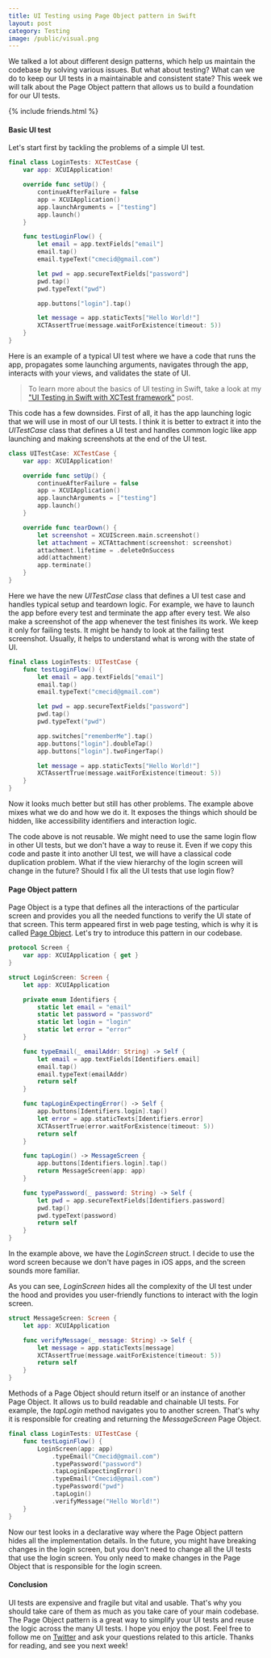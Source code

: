 ```yaml
---
title: UI Testing using Page Object pattern in Swift
layout: post
category: Testing
image: /public/visual.png
---
```


We talked a lot about different design patterns, which help us maintain the codebase by solving various issues. But what about testing? What can we do to keep our UI tests in a maintainable and consistent state? This week we will talk about the Page Object pattern that allows us to build a foundation for our UI tests.

{% include friends.html %}

#### Basic UI test
Let's start first by tackling the problems of a simple UI test.

```swift
final class LoginTests: XCTestCase {
    var app: XCUIApplication!

    override func setUp() {
        continueAfterFailure = false
        app = XCUIApplication()
        app.launchArguments = ["testing"]
        app.launch()
    }

    func testLoginFlow() {
        let email = app.textFields["email"]
        email.tap()
        email.typeText("cmecid@gmail.com")

        let pwd = app.secureTextFields["password"]
        pwd.tap()
        pwd.typeText("pwd")

        app.buttons["login"].tap()

        let message = app.staticTexts["Hello World!"]
        XCTAssertTrue(message.waitForExistence(timeout: 5))
    }
}
```

Here is an example of a typical UI test where we have a code that runs the app, propagates some launching arguments, navigates through the app, interacts with your views, and validates the state of UI.

> To learn more about the basics of UI testing in Swift, take a look at my ["UI Testing in Swift with XCTest framework"](/2021/03/18/ui-testing-in-swift-with-xctest-framework/) post.

This code has a few downsides. First of all, it has the app launching logic that we will use in most of our UI tests. I think it is better to extract it into the *UITestCase* class that defines a UI test and handles common logic like app launching and making screenshots at the end of the UI test.

```swift
class UITestCase: XCTestCase {
    var app: XCUIApplication!

    override func setUp() {
        continueAfterFailure = false
        app = XCUIApplication()
        app.launchArguments = ["testing"]
        app.launch()
    }

    override func tearDown() {
        let screenshot = XCUIScreen.main.screenshot()
        let attachment = XCTAttachment(screenshot: screenshot)
        attachment.lifetime = .deleteOnSuccess
        add(attachment)
        app.terminate()
    }
}
```

Here we have the new *UITestCase* class that defines a UI test case and handles typical setup and teardown logic. For example, we have to launch the app before every test and terminate the app after every test. We also make a screenshot of the app whenever the test finishes its work. We keep it only for failing tests. It might be handy to look at the failing test screenshot. Usually, it helps to understand what is wrong with the state of UI.

```swift
final class LoginTests: UITestCase {
    func testLoginFlow() {
        let email = app.textFields["email"]
        email.tap()
        email.typeText("cmecid@gmail.com")

        let pwd = app.secureTextFields["password"]
        pwd.tap()
        pwd.typeText("pwd")

        app.switches["rememberMe"].tap()
        app.buttons["login"].doubleTap()
        app.buttons["login"].twoFingerTap()

        let message = app.staticTexts["Hello World!"]
        XCTAssertTrue(message.waitForExistence(timeout: 5))
    }
}
```

Now it looks much better but still has other problems. The example above mixes what we do and how we do it. It exposes the things which should be hidden, like accessibility identifiers and interaction logic.

The code above is not reusable. We might need to use the same login flow in other UI tests, but we don't have a way to reuse it. Even if we copy this code and paste it into another UI test, we will have a classical code duplication problem. What if the view hierarchy of the login screen will change in the future? Should I fix all the UI tests that use login flow?

#### Page Object pattern
Page Object is a type that defines all the interactions of the particular screen and provides you all the needed functions to verify the UI state of that screen. This term appeared first in web page testing, which is why it is called [Page Object](https://www.martinfowler.com/bliki/PageObject.html). Let's try to introduce this pattern in our codebase.

```swift
protocol Screen {
    var app: XCUIApplication { get }
}

struct LoginScreen: Screen {
    let app: XCUIApplication

    private enum Identifiers {
        static let email = "email"
        static let password = "password"
        static let login = "login"
        static let error = "error"
    }

    func typeEmail(_ emailAddr: String) -> Self {
        let email = app.textFields[Identifiers.email]
        email.tap()
        email.typeText(emailAddr)
        return self
    }

    func tapLoginExpectingError() -> Self {
        app.buttons[Identifiers.login].tap()
        let error = app.staticTexts[Identifiers.error]
        XCTAssertTrue(error.waitForExistence(timeout: 5))
        return self
    }

    func tapLogin() -> MessageScreen {
        app.buttons[Identifiers.login].tap()
        return MessageScreen(app: app)
    }

    func typePassword(_ password: String) -> Self {
        let pwd = app.secureTextFields[Identifiers.password]
        pwd.tap()
        pwd.typeText(password)
        return self
    }
}
```

In the example above, we have the *LoginScreen* struct. I decide to use the word screen because we don't have pages in iOS apps, and the screen sounds more familiar.

As you can see, *LoginScreen* hides all the complexity of the UI test under the hood and provides you user-friendly functions to interact with the login screen.

```swift
struct MessageScreen: Screen {
    let app: XCUIApplication

    func verifyMessage(_ message: String) -> Self {
        let message = app.staticTexts[message]
        XCTAssertTrue(message.waitForExistence(timeout: 5))
        return self
    }
}
```

Methods of a Page Object should return itself or an instance of another Page Object. It allows us to build readable and chainable UI tests. For example, the *tapLogin* method navigates you to another screen. That's why it is responsible for creating and returning the *MessageScreen* Page Object.

```swift
final class LoginTests: UITestCase {
    func testLoginFlow() {
        LoginScreen(app: app)
            .typeEmail("Cmecid@gmail.com")
            .typePassword("password")
            .tapLoginExpectingError()
            .typeEmail("Cmecid@gmail.com")
            .typePassword("pwd")
            .tapLogin()
            .verifyMessage("Hello World!")
    }
}
```

Now our test looks in a declarative way where the Page Object pattern hides all the implementation details. In the future, you might have breaking changes in the login screen, but you don't need to change all the UI tests that use the login screen. You only need to make changes in the Page Object that is responsible for the login screen.

#### Conclusion
UI tests are expensive and fragile but vital and usable. That's why you should take care of them as much as you take care of your main codebase. The Page Object pattern is a great way to simplify your UI tests and reuse the logic across the many UI tests. I hope you enjoy the post. Feel free to follow me on [Twitter](https://twitter.com/mecid) and ask your questions related to this article. Thanks for reading, and see you next week!
